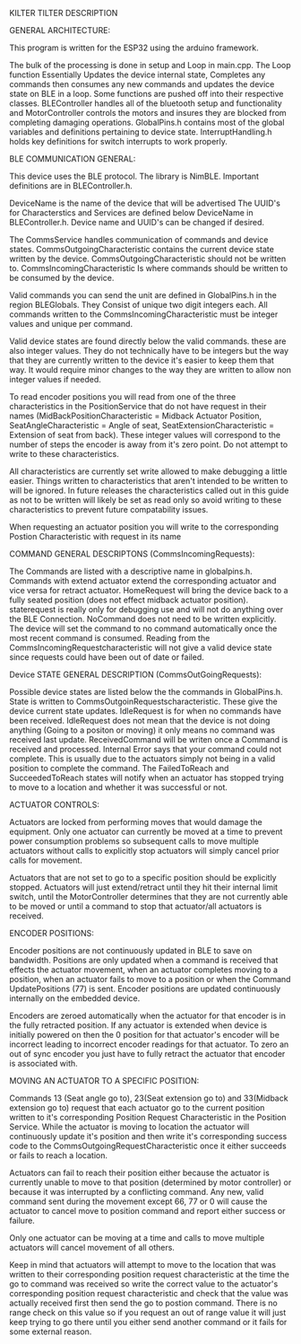 KILTER TILTER DESCRIPTION

GENERAL ARCHITECTURE:

This program is written for the ESP32 using the arduino framework.

The bulk of the processing is done in setup and Loop in main.cpp.  The Loop function Essentially Updates the device internal state, Completes any commands then consumes any new commands and updates the device state on BLE in a loop. Some functions are pushed off into their respective classes.  BLEController handles all of the bluetooth setup and functionality and MotorController controls the motors and insures they are blocked from completing damaging operations.  GlobalPins.h contains most of the global variables and definitions pertaining to device state.  InterruptHandling.h holds key definitions for switch interrupts to work properly.

BLE COMMUNICATION GENERAL:

This device uses the BLE protocol.  The library is NimBLE. Important definitions are in BLEController.h.

DeviceName is the name of the device that will be advertised
The UUID's for Characterstics and Services are defined below DeviceName in BLEController.h.  Device name and UUID's can be changed if desired.

The CommsService handles communication of commands and device states.  CommsOutgoingCharacteristic contains the current device state written by the device.  CommsOutgoingCharacteristic should not be written to. CommsIncomingCharacteristic Is where commands should be written to be consumed by the device.

Valid commands you can send the unit are defined in GlobalPins.h in the region BLEGlobals.  They Consist of unique two digit integers each.  All commands written to the CommsIncomingCharacteristic must be integer values and unique per command.

Valid device states are found directly below the valid commands.  these are also integer values.  They do not technically have to be integers but the way that they are currently written to the device it's easier to keep them that way.  It would require minor changes to the way they are written to allow non integer values if needed.

To read encoder positions you will read from one of the three characteristics in the PositionService  that do not have request in their names (MidBackPositionCharacteristic = Midback Actuator Position, SeatAngleCharacteristic = Angle of seat, SeatExtensionCharacteristic = Extension of seat from back).  These integer values will correspond to the number of steps the encoder is away from it's zero point.  Do not attempt to write to these characteristics.

All characteristics are currently set write allowed to make debugging a little easier.  Things written to characteristics that aren't intended to be written to will be ignored.  In future releases the characteristics called out in this guide as not to be written will likely be set as read only so avoid writing to these characteristics to prevent future compatability issues.

When requesting an actuator position you will write to the corresponding Postion Characteristic with request in its name

COMMAND GENERAL DESCRIPTONS (CommsIncomingRequests):

The Commands are listed with a descriptive name in globalpins.h.  Commands with extend actuator extend the corresponding actuator and vice versa for retract actuator.  HomeRequest will bring the device back to a fully seated position (does not effect midback actuator position).  staterequest is really only for debugging use and will not do anything over the BLE Connection.  NoCommand does not need to be written explicitly.  The device will set the command to no command automatically once the most recent command is consumed.  Reading from the CommsIncomingRequestcharacteristic will not give a valid device state since requests could have been out of date or failed.

Device STATE GENERAL DESCRIPTION (CommsOutGoingRequests):

Possible device states are listed below the the commands in GlobalPins.h.  State is written to CommsOutgoinRequestscharacteristic.  These give the device current state updates.  IdleRequest is for when no commands have been received. IdleRequest does not mean that the device is not doing anything (Going to a positon or moving) it only means no command was received last update.  ReceivedCommand will be writen once a Command is received and processed.  Internal Error says that your command could not complete.  This is usually due to the actuators simply not being in a valid position to complete the command.  The FailedToReach and SucceededToReach states will notify when an actuator has stopped trying to move to a location and whether it was successful or not.

ACTUATOR CONTROLS:

Actuators are locked from performing moves that would damage the equipment.  Only one actuator can currently be moved at a time to prevent power consumption problems so subsequent calls to move multiple actuators without calls to explicitly stop actuators will simply cancel prior calls for movement.

Actuators that are not set to go to a specific position should be explicitly stopped.  Actuators will just extend/retract until they hit their internal limit switch, until the MotorController determines that they are not currently able to be moved or until a command to stop that actuator/all actuators is received.

ENCODER POSITIONS:

Encoder positions are not continuously updated in BLE to save on bandwidth.  Positions are only updated when a command is received that effects the actuator movement, when an actuator completes moving to a position, when an actuator fails to move to a position or when the Command UpdatePositions (77) is sent.  Encoder positions are updated continuously internally on the embedded device.

Encoders are zeroed automatically when the actuator for that encoder is in the fully retracted position.  If any actuator is extended when device is initially powered on then the 0 position for that actuator's encoder will be  incorrect leading to incorrect encoder readings for that actuator.  To zero an out of sync encoder you just have to fully retract the actuator that encoder is associated with.

MOVING AN ACTUATOR TO A SPECIFIC POSITION:

Commands 13 (Seat angle go to), 23(Seat extension go to) and 33(Midback extension go to) request that each actuator go to the current position written to it's corresponding Position Request Characteristic in the Position Service.  While the actuator is moving to location the actuator will continuously update it's position and then write it's corresponding success code to the CommsOutgoingRequestCharacteristic once it either succeeds or fails to reach a location.

Actuators can fail to reach their position either because the actuator is currently unable to move to that position (determined by motor controller) or because it was interrupted by a conflicting command.  Any new, valid command sent during the movement except 66, 77 or 0 will cause the actuator to cancel move to position command and report either success or failure.

Only one actuator can be moving at a time and calls to move multiple actuators will cancel movement of all others.

Keep in mind that actuators will attempt to move to the location that was written to their corresponding position request characteristic at the time the go to command was received so write the correct value to the actuator's corresponding position request characteristic and check that the value was actually received first then send the go to postion command.  There is no range check on this value so if you request an out of range value it will just keep trying to go there until you either send another command or it fails for some external reason.